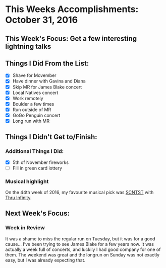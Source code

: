 # This Weeks Accomplishments: October 31, 2016

## This Week's Focus: Get a few interesting lightning talks

## Things I Did From the List:
- [x] Shave for Movember
- [x] Have dinner with Gavina and Diana
- [x] Skip MR for James Blake concert
- [x] Local Natives concert
- [x] Work remotely
- [x] Boulder a few times
- [x] Run outside of MR
- [x] GoGo Penguin concert
- [x] Long run with MR

## Things I Didn't Get to/Finish:

### Additional Things I Did:
- [x] 5th of November fireworks
- [ ] Fill in green card lottery

### Musical highlight
On the 44th week of 2016, my favourite musical pick was [SCNTST](https://www.facebook.com/thescntst) with [Thru Infinity](https://open.spotify.com/album/6CdzLJHsCxoESbZTm35TYw).

## Next Week's Focus:

### Week in Review
It was a shame to miss the regular run on Tuesday, but it was for a good cause… I’ve been trying to see James Blake for a few years now. It was actually a week full of concerts, and luckily I had good company for one of them.
The weekend was great and the longrun on Sunday was not exactly easy, but I was already expecting that.

